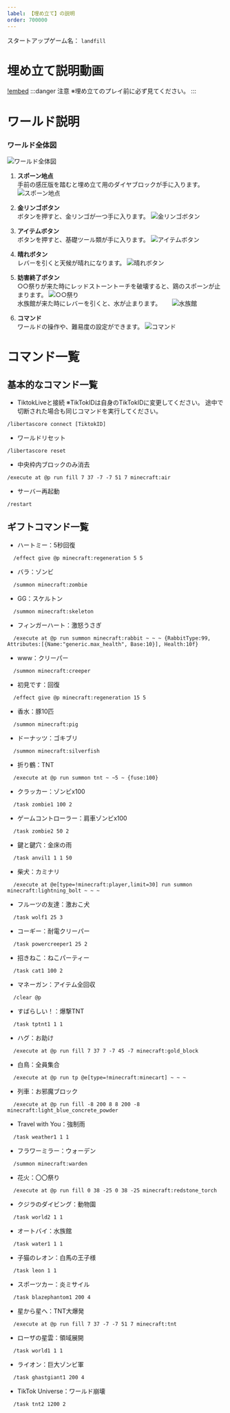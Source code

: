 ```yaml
---
label: 【埋め立て】の説明
order: 700000
---
```

スタートアップゲーム名：
```landfill```


# 埋め立て説明動画  
[!embed](https://youtu.be/5NufXU4s7Vo)
:::danger 注意
※埋め立てのプレイ前に必ず見てください。
:::  

# ワールド説明
### ワールド全体図
![ワールド全体図](/image/landfill-2.png)

1. **スポーン地点**  
手前の感圧版を踏むと埋め立て用のダイヤブロックが手に入ります。  
![スポーン地点](/image/landfill-3.png)

2. **金リンゴボタン**  
ボタンを押すと、金リンゴが一つ手に入ります。
![金リンゴボタン](/image/landfill-4.png)

3. **アイテムボタン**  
ボタンを押すと、基礎ツール類が手に入ります。
![アイテムボタン](/image/landfill-5.png)

4. **晴れボタン**  
レバーを引くと天候が晴れになります。
![晴れボタン](/image/landfill-6.png)

5. **妨害終了ボタン**  
○○祭りが来た時にレッドストーントーチを破壊すると、鶏のスポーンが止まります。
![○○祭り](/image/landfill-7.gif)  
水族館が来た時にレバーを引くと、水が止まります。　　
![水族館](/image/landfill-8.gif)

6. **コマンド**  
ワールドの操作や、難易度の設定ができます。
![コマンド](/image/landfill-9.png)


# コマンド一覧

## 基本的なコマンド一覧

- TiktokLiveと接続
※TikTokIDは自身のTikTokIDに変更してください。
途中で切断された場合も同じコマンドを実行してください。
```
/libertascore connect [TiktokID]
```

- ワールドリセット
```
/libertascore reset
```

- 中央枠内ブロックのみ消去
```
/execute at @p run fill 7 37 -7 -7 51 7 minecraft:air
```

- サーバー再起動
```
/restart
```

## ギフトコマンド一覧  
- ハートミー：5秒回復
```
  /effect give @p minecraft:regeneration 5 5
```

- バラ：ゾンビ
```
  /summon minecraft:zombie
```

- GG：スケルトン
```
  /summon minecraft:skeleton
```

- フィンガーハート：激怒うさぎ
```
  /execute at @p run summon minecraft:rabbit ~ ~ ~ {RabbitType:99, Attributes:[{Name:"generic.max_health", Base:10}], Health:10f}
```

- www：クリーパー
```
  /summon minecraft:creeper
```

- 初見です：回復
```
  /effect give @p minecraft:regeneration 15 5
```

- 香水：豚10匹
```
  /summon minecraft:pig
```

- ドーナッツ：ゴキブリ
```
  /summon minecraft:silverfish
```

- 折り鶴：TNT
```
  /execute at @p run summon tnt ~ ~5 ~ {fuse:100}
```

- クラッカー：ゾンビx100
```
  /task zombie1 100 2
```

- ゲームコントローラー：肩車ゾンビx100
```
  /task zombie2 50 2
```

- 鍵と鍵穴：金床の雨
```
  /task anvil1 1 1 50
```

- 柴犬：カミナリ
```
  /execute at @e[type=!minecraft:player,limit=30] run summon minecraft:lightning_bolt ~ ~ ~
```

- フルーツの友達：激おこ犬
```
  /task wolf1 25 3
```

- コーギー：耐電クリーパー
```
  /task powercreeper1 25 2
```

- 招きねこ：ねこパーティー
```
  /task cat1 100 2
```

- マネーガン：アイテム全回収
```
  /clear @p
```

- すばらしい！：爆撃TNT
```
  /task tptnt1 1 1
```

- ハグ：お助け
```
  /execute at @p run fill 7 37 7 -7 45 -7 minecraft:gold_block
```

- 白鳥：全員集合
```
  /execute at @p run tp @e[type=!minecraft:minecart] ~ ~ ~
```

- 列車：お邪魔ブロック
```
  /execute at @p run fill -8 200 8 8 200 -8 minecraft:light_blue_concrete_powder
```

- Travel with You：強制雨
```
  /task weather1 1 1
```

- フラワーミラー：ウォーデン
```
  /summon minecraft:warden
```

- 花火：〇〇祭り
```
  /execute at @p run fill 0 38 -25 0 38 -25 minecraft:redstone_torch
```

- クジラのダイビング：動物園
```
  /task world2 1 1
```

- オートバイ：水族館
```
  /task water1 1 1
```

- 子猫のレオン：白馬の王子様
```
  /task leon 1 1
```

- スポーツカー：炎ミサイル
```
  /task blazephantom1 200 4
```

- 星から星へ：TNT大爆発
```
  /execute at @p run fill 7 37 -7 -7 51 7 minecraft:tnt
```

- ローザの星雲：領域展開
```
  /task world1 1 1
```

- ライオン：巨大ゾンビ軍
```
  /task ghastgiant1 200 4
```

- TikTok Universe：ワールド崩壊
```
  /task tnt2 1200 2
```
